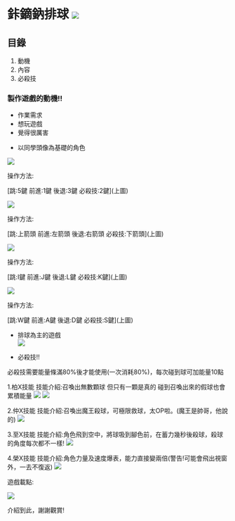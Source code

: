<html>
<head>
 <title>鉲鏑鈉排球</title>
 </head>

<body>
 <style>
  body {
    background: url("https://images.669pic.com/element_banner/80/6/82/99/5d27aceb8ac97637ea7d4a77a07ced83.jpg")
  }
</style>
 <h1>
  鉲鏑鈉排球
 <img src="鉲鏑鈉封面.png">
 </h1>
  <p> </p>
 <h2>目錄</h2>
  <ol>
    <li>動機</li>
    <li>內容</li>
    <li>必殺技</li>
  </ol>

 
  <p> </p>
  <h3>製作遊戲的動機!!</h3>
  <ul>
    <li>作業需求</li>
    <li>想玩遊戲</li>
    <li>覺得很厲害</li>
  </ul>
 
 <p> </p>
   <h4遊戲內容</h4>
  <ul>
    <li>以同學頭像為基礎的角色</li>
   </ul>
 
 <p> </p>
   <img src="皮卡佑-向左.png">
    <p> </p>
操作方法:
 <p> </p>
 [跳:5鍵 前進:1鍵 後退:3鍵 必殺技:2鍵](上圖) 
 
 <p> </p>
   <img src="皮卡元-向左.png">
    <p> </p>
 操作方法:
  <p> </p>
 [跳:上箭頭 前進:左箭頭 後退:右箭頭 必殺技:下箭頭](上圖) 
 
 <p> </p>
   <img src="皮卡堯-向右.png">
    <p> </p>
 操作方法:
  <p> </p>
 [跳:I鍵 前進:J鍵 後退:L鍵 必殺技:K鍵](上圖) 
 
 <p> </p>
   <img src="皮卡彬-向右.png">
    <p> </p>
 操作方法:
  <p> </p>
 [跳:W鍵 前進:A鍵 後退:D鍵 必殺技:S鍵](上圖) 
 
 <p> </p>
  <ul>
    <li>排球為主的遊戲</li>
    <img src="排球封面.jpg">
   </ul>
   
 <p> </p>
  <ul>
    <li>必殺技!!</li>
  </ul>
  必殺技需要能量條滿80%後才能使用(一次消耗80%)，每次碰到球可加能量10點
  <p>
 <p> </p>
   1.柏X技能
   技能介紹:召喚出無數顆球 但只有一顆是真的 碰到召喚出來的假球也會累積能量
   <img src="佑技能1.png">
    <img src="佑技能2.png">
    
   <p> </p>
   2.仲X技能
   技能介紹:召喚出魔王殺球，可極限救球，太OP啦。(魔王是帥哥，他說的)
   <img src="元技能.png">
   
   <p> </p>
  3.至X技能
  技能介紹:角色飛到空中，將球吸到腳色前，在蓄力幾秒後殺球，殺球的角度每次都不一樣!
   <img src="堯技能.png">
   
   <p> </p>
  4.榮X技能
  技能介紹:角色力量及速度爆表，能力直接變兩倍(警告!可能會飛出視窗外，一去不復返)
   <img src="彬技能.png">
  </p>
  <p> </p>
  遊戲載點:
   <p> </p>
<img src="ToBeContinued.png">  
   <p> </p>
   介紹到此，謝謝觀賞!
    
</body>
</html> 
